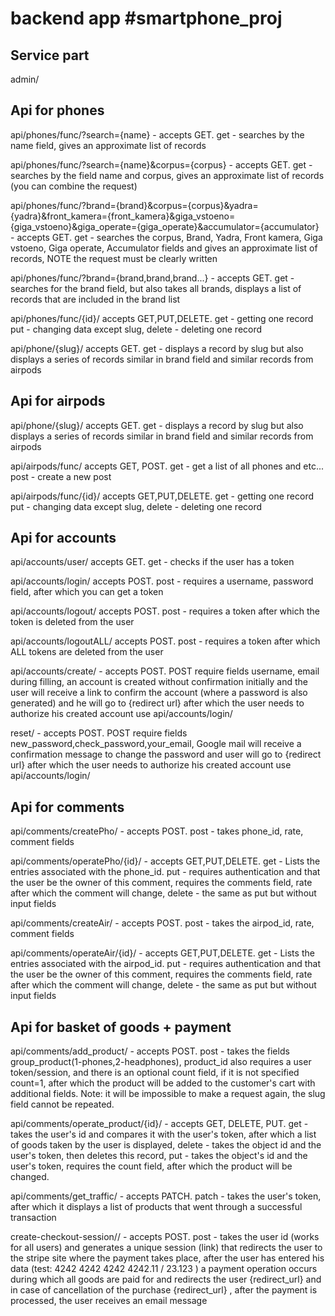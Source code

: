 <h1>backend app #smartphone_proj</h1>


<h2>Service part</h2>

admin/

<h2>Api for phones</h2>


api/phones/func/?search={name} - accepts GET. get - searches by the name field, gives an approximate list of records

api/phones/func/?search={name}&corpus={corpus} - accepts GET. get - searches by the field name and corpus, gives an approximate list of records (you can combine the request)

api/phones/func/?brand={brand}&corpus={corpus}&yadra={yadra}&front_kamera={front_kamera}&giga_vstoeno={giga_vstoeno}&giga_operate={giga_operate}&accumulator={accumulator} - accepts GET. get - searches the corpus, Brand, Yadra, Front kamera, Giga vstoeno, Giga operate, Accumulator fields and gives an approximate list of records, NOTE the request must be clearly written

api/phones/func/?brand={brand,brand,brand...} - accepts GET. get - searches for the brand field, but also takes all brands, displays a list of records that are included in the brand list

api/phones/func/{id}/ accepts GET,PUT,DELETE. get - getting one record put - changing data except slug, delete - deleting one record

api/phone/{slug}/ accepts GET. get - displays a record by slug but also displays a series of records similar in brand field and similar records from airpods


<h2>Api for airpods</h2>


api/phone/{slug}/ accepts GET. get - displays a record by slug but also displays a series of records similar in brand field and similar records from airpods

api/airpods/func/ accepts GET, POST. get - get a list of all phones and etc... post - create a new post

api/airpods/func/{id}/ accepts GET,PUT,DELETE. get - getting one record put - changing data except slug, delete - deleting one record


<h2>Api for accounts</h2>


api/accounts/user/ accepts GET. get - checks if the user has a token

api/accounts/login/ accepts POST. post - requires a username, password field, after which you can get a token

api/accounts/logout/ accepts POST. post - requires a token after which the token is deleted from the user

api/accounts/logoutALL/ accepts POST. post - requires a token after which ALL tokens are deleted from the user

api/accounts/create/ - accepts POST. POST require fields username, email during filling, an account is created without confirmation initially and the user will receive a link to confirm the account (where a password is also generated) and he will go to {redirect url} after which the user needs to authorize his created account use api/accounts/login/

reset/ - accepts POST. POST require fields new_password,check_password,your_email, Google mail will receive a confirmation message to change the password and user will go to {redirect url} after which the user needs to authorize his created account use api/accounts/login/

<h2>Api for comments</h2>


api/comments/createPho/ - accepts POST. post - takes phone_id, rate, comment fields

api/comments/operatePho/{id}/ - accepts GET,PUT,DELETE. get - Lists the entries associated with the phone_id. put - requires authentication and that the user be the owner of this comment, requires the comments field, rate after which the comment will change, delete - the same as put but without input fields

api/comments/createAir/ - accepts POST. post - takes the airpod_id, rate, comment fields

api/comments/operateAir/{id}/ - accepts GET,PUT,DELETE. get - Lists the entries associated with the airpod_id. put - requires authentication and that the user be the owner of this comment, requires the comments field, rate after which the comment will change, delete - the same as put but without input fields


<h2>Api for basket of goods + payment</h2>


api/comments/add_product/ - accepts POST. post - takes the fields group_product(1-phones,2-headphones), product_id also requires a user token/session, and there is an optional count field, if it is not specified count=1, after which the product will be added to the customer's cart with additional fields. Note: it will be impossible to make a request again, the slug field cannot be repeated.

api/comments/operate_product/{id}/ - accepts GET, DELETE, PUT. get - takes the user's id and compares it with the user's token, after which a list of goods taken by the user is displayed, delete - takes the object id and the user's token, then deletes this record, put - takes the object's id and the user's token, requires the count field, after which the product will be changed.

api/comments/get_traffic/ - accepts PATCH. patch - takes the user's token, after which it displays a list of products that went through a successful transaction

create-checkout-session/<id>/ - accepts POST. post - takes the user id (works for all users) and generates a unique session (link) that redirects the user to the stripe site where the payment takes place, after the user has entered his data (test: 4242 4242 4242 4242.11 / 23.123 ) a payment operation occurs during which all goods are paid for and redirects the user {redirect_url} and in case of cancellation of the purchase {redirect_url} , after the payment is processed, the user receives an email message

